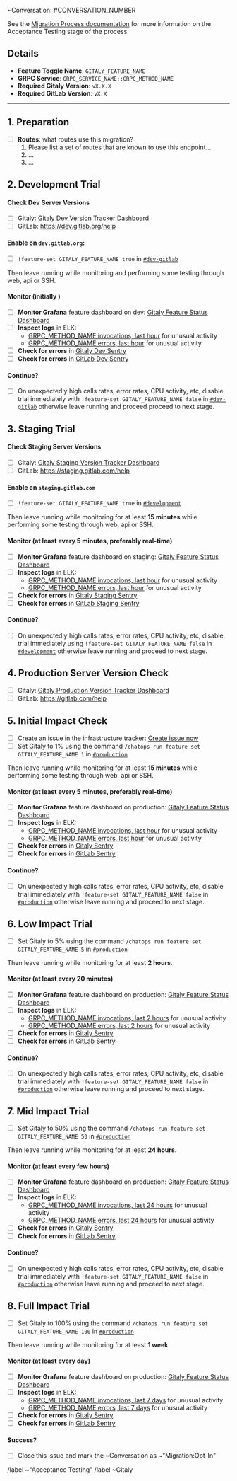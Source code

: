 ~Conversation: #CONVERSATION_NUMBER

See the [Migration Process documentation](https://gitlab.com/gitlab-org/gitaly/blob/master/doc/MIGRATION_PROCESS.md#acceptance-testing-acceptance-testing)
for more information on the Acceptance Testing stage of the process.

## Details
- **Feature Toggle Name**: `GITALY_FEATURE_NAME`
- **GRPC Service**: `GRPC_SERVICE_NAME::GRPC_METHOD_NAME`
- **Required Gitaly Version**: `vX.X.X`
- **Required GitLab Version**: `vX.X`

--------------------------------------------------------------------------------

## 1. Preparation

- [ ] **Routes**: what routes use this migration?
  1. Please list a set of routes that are known to use this endpoint...
  2. ...
  3. ...

## 2. Development Trial

#### Check Dev Server Versions
- [ ] Gitaly: [Gitaly Dev Version Tracker Dashboard](https://dashboards.gitlab.net/dashboard/db/gitaly-version-tracker?orgId=1&var-job=gitaly-dev)
- [ ] GitLab: https://dev.gitlab.org/help

#### Enable on `dev.gitlab.org`:
- [ ] `!feature-set GITALY_FEATURE_NAME true` in [`#dev-gitlab`](https://gitlab.slack.com/messages/C6WQ87MU3)

Then leave running while monitoring and performing some testing through web, api or SSH.

#### Monitor (initially )

- [ ] **Monitor Grafana** feature dashboard on dev: [Gitaly Feature Status Dashboard](https://dashboards.gitlab.net/dashboard/db/gitaly-feature-status?from=now-12h&to=now&orgId=1&var-method=GRPC_METHOD_NAME&var-job=gitaly-dev&refresh=5m)
- [ ] **Inspect logs** in ELK:
  - [GRPC_METHOD_NAME invocations, last hour](https://kibana.gprd.gitlab.com/app/kibana#/discover?_a=%28index%3A'gitaly-*'%2Cquery%3A%28query_string%3A%28query%3A'grpc.method:GRPC_METHOD_NAME%20AND%20hostname:dev'%29%29%29&_g=%28refreshInterval:%28display:Off,pause:!f,value:0%29,time:%28from:now-1h,mode:quick,to:now%29%29) for unusual activity
  - [GRPC_METHOD_NAME errors, last hour](https://kibana.gprd.gitlab.com/app/kibana#/discover?_a=%28index%3A'gitaly-*'%2Cquery%3A%28query_string%3A%28query%3A'grpc.method:GRPC_METHOD_NAME%20AND%20hostname:dev%20AND%20NOT%20grpc.code:OK%20AND%20message:finished'%29%29%29&_g=%28refreshInterval:%28display:Off,pause:!f,value:0%29,time:%28from:now-1h,mode:quick,to:now%29%29) for unusual activity
- [ ] **Check for errors** in [Gitaly Dev Sentry](https://sentry.gitlap.com/gitlab/devgitlaborg-gitaly/?query=is%3Aunresolved+grpc.method%3A%2Fgitaly.GRPC_SERVICE_NAME%2FGRPC_METHOD_NAME)
- [ ] **Check for errors** in [GitLab Dev Sentry](https://sentry.gitlap.com/gitlab/devgitlaborg/?query=is%3Aunresolved+gitaly)

#### Continue?

- [ ] On unexpectedly high calls rates, error rates, CPU activity, etc, disable trial immediately with `!feature-set GITALY_FEATURE_NAME false` in [`#dev-gitlab`](https://gitlab.slack.com/messages/C6WQ87MU3) otherwise leave running and proceed proceed to next stage.

## 3. Staging Trial

#### Check Staging Server Versions
- [ ] Gitaly: [Gitaly Staging Version Tracker Dashboard](https://dashboards.gitlab.net/dashboard/db/gitaly-version-tracker?orgId=1&var-job=gitaly-staging)
- [ ] GitLab: https://staging.gitlab.com/help

#### Enable on `staging.gitlab.com`
- [ ] `!feature-set GITALY_FEATURE_NAME true` in [`#development`](https://gitlab.slack.com/messages/C02PF508L/)

Then leave running while monitoring for at least **15 minutes** while performing some testing through web, api or SSH.

#### Monitor (at least every 5 minutes, preferably real-time)

- [ ] **Monitor Grafana** feature dashboard on staging: [Gitaly Feature Status Dashboard](https://dashboards.gitlab.net/dashboard/db/gitaly-feature-status?from=now-12h&to=now&orgId=1&var-method=GRPC_METHOD_NAME&var-job=gitaly-nfs-staging&refresh=5m)
- [ ] **Inspect logs** in ELK:
  - [GRPC_METHOD_NAME invocations, last hour](https://kibana.gprd.gitlab.com/app/kibana#/discover?_a=%28index%3A'gitaly-*'%2Cquery%3A%28query_string%3A%28query%3A'grpc.method:GRPC_METHOD_NAME%20AND%20hostname:nfs5'%29%29%29&_g=%28refreshInterval:%28display:Off,pause:!f,value:0%29,time:%28from:now-1h,mode:quick,to:now%29%29) for unusual activity
  - [GRPC_METHOD_NAME errors, last hour](https://kibana.gprd.gitlab.com/app/kibana#/discover?_a=%28index%3A'gitaly-*'%2Cquery%3A%28query_string%3A%28query%3A'grpc.method:GRPC_METHOD_NAME%20AND%20hostname:nfs5%20AND%20NOT%20grpc.code:OK%20AND%20message:finished'%29%29%29&_g=%28refreshInterval:%28display:Off,pause:!f,value:0%29,time:%28from:now-1h,mode:quick,to:now%29%29) for unusual activity
- [ ] **Check for errors** in [Gitaly Staging Sentry](https://sentry.gitlap.com/gitlab/staginggitlabcom-gitaly/?query=is%3Aunresolved+grpc.method%3A%2Fgitaly.GRPC_SERVICE_NAME%2FGRPC_METHOD_NAME)
- [ ] **Check for errors** in [GitLab Staging Sentry](https://sentry.gitlap.com/gitlab/staginggitlabcom/?query=is%3Aunresolved+gitaly)

#### Continue?

- [ ] On unexpectedly high calls rates, error rates, CPU activity, etc, disable trial immediately using `!feature-set GITALY_FEATURE_NAME false` in [`#development`](https://gitlab.slack.com/messages/C02PF508L/) otherwise leave running and proceed to next stage.

## 4. Production Server Version Check

- [ ] Gitaly: [Gitaly Production Version Tracker Dashboard](https://dashboards.gitlab.net/dashboard/db/gitaly-version-tracker?orgId=1&var-job=gitaly-production)
- [ ] GitLab: https://gitlab.com/help

## 5. Initial Impact Check

- [ ] Create an issue in the infrastructure tracker: [Create issue now](https://gitlab.com/gitlab-com/infrastructure/issues/new?issue[title]=Testing%20of%20Gitaly%20Feature%20GITALY_FEATURE_NAME&issue[description]=https%3A%2F%2Fgitlab.com%2Fgitlab-org%2Fgitaly%2Fissues%2FACCEPTANCE_TEST_ISSUE_NUMBER%0A%0A%2Flabel%20~gitaly%20~change)
- [ ] Set Gitaly to 1% using the command `/chatops run feature set GITALY_FEATURE_NAME 1` in [`#production`](https://gitlab.slack.com/messages/C101F3796/)

Then leave running while monitoring for at least **15 minutes** while performing some testing through web, api or SSH.

#### Monitor (at least every 5 minutes, preferably real-time)
- [ ] **Monitor Grafana** feature dashboard on production: [Gitaly Feature Status Dashboard](https://dashboards.gitlab.net/dashboard/db/gitaly-feature-status?from=now-12h&to=now&orgId=1&var-method=GRPC_METHOD_NAME&var-job=gitaly-production&refresh=5m)
- [ ] **Inspect logs** in ELK:
  - [GRPC_METHOD_NAME invocations, last hour](https://kibana.gprd.gitlab.com/app/kibana#/discover?_a=%28index%3A'gitaly-*'%2Cquery%3A%28query_string%3A%28query%3A'grpc.method:GRPC_METHOD_NAME%20AND%20NOT%20hostname:dev'%29%29%29&_g=%28refreshInterval:%28display:Off,pause:!f,value:0%29,time:%28from:now-1h,mode:quick,to:now%29%29) for unusual activity
  - [GRPC_METHOD_NAME errors, last hour](https://kibana.gprd.gitlab.com/app/kibana#/discover?_a=%28index%3A'gitaly-*'%2Cquery%3A%28query_string%3A%28query%3A'grpc.method:GRPC_METHOD_NAME%20AND%20NOT%20hostname:dev%20AND%20NOT%20grpc.code:OK%20AND%20message:finished'%29%29%29&_g=%28refreshInterval:%28display:Off,pause:!f,value:0%29,time:%28from:now-1h,mode:quick,to:now%29%29) for unusual activity
- [ ] **Check for errors** in [Gitaly Sentry](https://sentry.gitlap.com/gitlab/gitaly-production/?query=is%3Aunresolved+grpc.method%3A%2Fgitaly.GRPC_SERVICE_NAME%2FGRPC_METHOD_NAME)
- [ ] **Check for errors** in [GitLab Sentry](https://sentry.gitlap.com/gitlab/gitlabcom/?query=is%3Aunresolved+gitaly)

#### Continue?

- [ ] On unexpectedly high calls rates, error rates, CPU activity, etc, disable trial immediately with `!feature-set GITALY_FEATURE_NAME false` in [`#production`](https://gitlab.slack.com/messages/C101F3796/) otherwise leave running and proceed to next stage.

## 6. Low Impact Trial

- [ ] Set Gitaly to 5% using the command `/chatops run feature set GITALY_FEATURE_NAME 5` in [`#production`](https://gitlab.slack.com/messages/C101F3796/)

Then leave running while monitoring for at least **2 hours**.

#### Monitor (at least every 20 minutes)
- [ ] **Monitor Grafana** feature dashboard on production: [Gitaly Feature Status Dashboard](https://dashboards.gitlab.net/dashboard/db/gitaly-feature-status?from=now-12h&to=now&orgId=1&var-method=GRPC_METHOD_NAME&var-job=gitaly-production&refresh=5m)
- [ ] **Inspect logs** in ELK:
  - [GRPC_METHOD_NAME invocations, last 2 hours](https://kibana.gprd.gitlab.com/app/kibana#/discover?_a=%28index%3A'gitaly-*'%2Cquery%3A%28query_string%3A%28query%3A'grpc.method:GRPC_METHOD_NAME%20AND%20NOT%20hostname:dev'%29%29%29&_g=%28refreshInterval:%28display:Off,pause:!f,value:0%29,time:%28from:now-2h,mode:quick,to:now%29%29) for unusual activity
  - [GRPC_METHOD_NAME errors, last 2 hours](https://kibana.gprd.gitlab.com/app/kibana#/discover?_a=%28index%3A'gitaly-*'%2Cquery%3A%28query_string%3A%28query%3A'grpc.method:GRPC_METHOD_NAME%20AND%20NOT%20hostname:dev%20AND%20NOT%20grpc.code:OK%20AND%20message:finished'%29%29%29&_g=%28refreshInterval:%28display:Off,pause:!f,value:0%29,time:%28from:now-2h,mode:quick,to:now%29%29) for unusual activity
- [ ] **Check for errors** in [Gitaly Sentry](https://sentry.gitlap.com/gitlab/gitaly-production/?query=is%3Aunresolved+grpc.method%3A%2Fgitaly.GRPC_SERVICE_NAME%2FGRPC_METHOD_NAME)
- [ ] **Check for errors** in [GitLab Sentry](https://sentry.gitlap.com/gitlab/gitlabcom/?query=is%3Aunresolved+gitaly)

#### Continue?

- [ ] On unexpectedly high calls rates, error rates, CPU activity, etc, disable trial immediately with `!feature-set GITALY_FEATURE_NAME false` in [`#production`](https://gitlab.slack.com/messages/C101F3796/) otherwise leave running and proceed to next stage.

## 7. Mid Impact Trial

- [ ] Set Gitaly to 50% using the command `/chatops run feature set GITALY_FEATURE_NAME 50` in [`#production`](https://gitlab.slack.com/messages/C101F3796/)

Then leave running while monitoring for at least **24 hours**.

#### Monitor (at least every few hours)
- [ ] **Monitor Grafana** feature dashboard on production: [Gitaly Feature Status Dashboard](https://dashboards.gitlab.net/dashboard/db/gitaly-feature-status?from=now-12h&to=now&orgId=1&var-method=GRPC_METHOD_NAME&var-job=gitaly-production&refresh=5m)
- [ ] **Inspect logs** in ELK:
  - [GRPC_METHOD_NAME invocations, last 24 hours](https://kibana.gprd.gitlab.com/app/kibana#/discover?_a=%28index%3A'gitaly-*'%2Cquery%3A%28query_string%3A%28query%3A'grpc.method:GRPC_METHOD_NAME%20AND%20NOT%20hostname:dev'%29%29%29&_g=%28refreshInterval:%28display:Off,pause:!f,value:0%29,time:%28from:now-24h,mode:quick,to:now%29%29) for unusual activity
  - [GRPC_METHOD_NAME errors, last 24 hours](https://kibana.gprd.gitlab.com/app/kibana#/discover?_a=%28index%3A'gitaly-*'%2Cquery%3A%28query_string%3A%28query%3A'grpc.method:GRPC_METHOD_NAME%20AND%20NOT%20hostname:dev%20AND%20NOT%20grpc.code:OK%20AND%20message:finished'%29%29%29&_g=%28refreshInterval:%28display:Off,pause:!f,value:0%29,time:%28from:now-24h,mode:quick,to:now%29%29) for unusual activity
- [ ] **Check for errors** in [Gitaly Sentry](https://sentry.gitlap.com/gitlab/gitaly-production/?query=is%3Aunresolved+grpc.method%3A%2Fgitaly.GRPC_SERVICE_NAME%2FGRPC_METHOD_NAME)
- [ ] **Check for errors** in [GitLab Sentry](https://sentry.gitlap.com/gitlab/gitlabcom/?query=is%3Aunresolved+gitaly)

#### Continue?

- [ ] On unexpectedly high calls rates, error rates, CPU activity, etc, disable trial immediately with `!feature-set GITALY_FEATURE_NAME false` in [`#production`](https://gitlab.slack.com/messages/C101F3796/) otherwise leave running and proceed to next stage.

## 8. Full Impact Trial

- [ ] Set Gitaly to 100% using the command `/chatops run feature set GITALY_FEATURE_NAME 100` in [`#production`](https://gitlab.slack.com/messages/C101F3796/)

Then leave running while monitoring for at least **1 week**.

#### Monitor (at least every day)
- [ ] **Monitor Grafana** feature dashboard on production: [Gitaly Feature Status Dashboard](https://dashboards.gitlab.net/dashboard/db/gitaly-feature-status?from=now-12h&to=now&orgId=1&var-method=GRPC_METHOD_NAME&var-job=gitaly-production&refresh=5m)
- [ ] **Inspect logs** in ELK:
  - [GRPC_METHOD_NAME invocations, last 7 days](https://kibana.gprd.gitlab.com/app/kibana#/discover?_a=%28index%3A'gitaly-*'%2Cquery%3A%28query_string%3A%28query%3A'grpc.method:GRPC_METHOD_NAME%20AND%20NOT%20hostname:dev'%29%29%29&_g=%28refreshInterval:%28display:Off,pause:!f,value:0%29,time:%28from:now-7d,mode:quick,to:now%29%29) for unusual activity
  - [GRPC_METHOD_NAME errors, last 7 days](https://kibana.gprd.gitlab.com/app/kibana#/discover?_a=%28index%3A'gitaly-*'%2Cquery%3A%28query_string%3A%28query%3A'grpc.method:GRPC_METHOD_NAME%20AND%20NOT%20hostname:dev%20AND%20NOT%20grpc.code:OK%20AND%20message:finished'%29%29%29&_g=%28refreshInterval:%28display:Off,pause:!f,value:0%29,time:%28from:now-7d,mode:quick,to:now%29%29) for unusual activity
- [ ] **Check for errors** in [Gitaly Sentry](https://sentry.gitlap.com/gitlab/gitaly-production/?query=is%3Aunresolved+grpc.method%3A%2Fgitaly.GRPC_SERVICE_NAME%2FGRPC_METHOD_NAME)
- [ ] **Check for errors** in [GitLab Sentry](https://sentry.gitlap.com/gitlab/gitlabcom/?query=is%3Aunresolved+gitaly)

#### Success?

- [ ] Close this issue and mark the ~Conversation as ~"Migration:Opt-In"

/label ~"Acceptance Testing"
/label ~Gitaly
